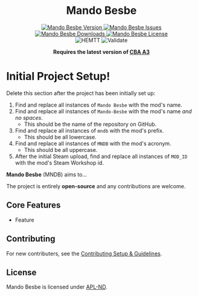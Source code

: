 <!-- If you want to make changes to this README, you need to also modify the README.md in the docs folder as well -->

<h1 align="center">Mando Besbe</h1>
<p align="center">
    <a href="https://github.com/CmdrGree/Mando-Besbe/releases/latest">
        <img src="https://img.shields.io/badge/Version-0.0.0-blue?style=flat-square" alt="Mando Besbe Version">
    </a>
    <a href="https://github.com/CmdrGree/Mando-Besbe/issues">
        <img src="https://img.shields.io/github/issues-raw/CmdrGree/Mando-Besbe.svg?style=flat-square&label=Issues" alt="Mando Besbe Issues">
    </a>
    <a href="https://steamcommunity.com/sharedfiles/filedetails/?id=MOD_ID">
        <img src="https://img.shields.io/steam/downloads/MOD_ID.svg?style=flat-square&label=Downloads" alt="Mando Besbe Downloads">
    </a>
    <a href="https://github.com/CmdrGree/Mando-Besbe/blob/master/LICENSE">
        <img src="https://img.shields.io/badge/License-APL ND-red?style=flat-square" alt="Mando Besbe License">
    </a>
    <br>
    <img src="https://img.shields.io/github/actions/workflow/status/CmdrGree/Mando-Besbe/hemtt.yml?style=flat-square&label=HEMTT" alt="HEMTT">
    <img src="https://img.shields.io/github/actions/workflow/status/CmdrGree/Mando-Besbe/arma.yml?style=flat-square&label=Validate" alt="Validate">
</p>

<p align="center">
    <b>Requires the latest version of <a href="https://github.com/CBATeam/CBA_A3/releases/latest">CBA A3</a></b>
</p>

# Initial Project Setup!
Delete this section after the project has been initially set up:
1. Find and replace all instances of `Mando Besbe` with the mod's name.
2. Find and replace all instances of `Mando-Besbe` with the mod's name *and no spaces*.
   - This should be the name of the repository on GitHub.
3. Find and replace all instances of `mndb` with the mod's prefix.
   - This should be all lowercase.
4. Find and replace all instances of `MNDB` with the mod's acronym.
   - This should be all uppercase.
5. After the initial Steam upload, find and replace all instances of `MOD_ID` with the mod's Steam Workshop id.

**Mando Besbe** (MNDB) aims to...

The project is entirely **open-source** and any contributions are welcome.

## Core Features
- Feature

## Contributing
For new contributers, see the [Contributing Setup & Guidelines](./.github/CONTRIBUTING.md).

## License
Mando Besbe is licensed under [APL-ND](./LICENSE.md).